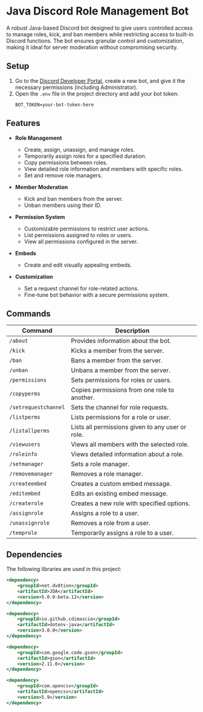 # Java Discord Role Management Bot

A robust Java-based Discord bot designed to give users controlled access to manage roles, kick, and ban members while restricting access to built-in Discord functions. The bot ensures granular control and customization, making it ideal for server moderation without compromising security.

## Setup

1. Go to the [Discord Developer Portal](https://discord.com/developers/applications), create a new bot, and give it the necessary permissions (including Administrator).
2. Open the `.env` file in the project directory and add your bot token:
   ```env
   BOT_TOKEN=your-bot-token-here

## Features

- **Role Management**  
  - Create, assign, unassign, and manage roles.
  - Temporarily assign roles for a specified duration.
  - Copy permissions between roles.
  - View detailed role information and members with specific roles.
  - Set and remove role managers.

- **Member Moderation**  
  - Kick and ban members from the server.
  - Unban members using their ID.

- **Permission System**  
  - Customizable permissions to restrict user actions.
  - List permissions assigned to roles or users.
  - View all permissions configured in the server.

- **Embeds**  
  - Create and edit visually appealing embeds.

- **Customization**  
  - Set a request channel for role-related actions.
  - Fine-tune bot behavior with a secure permissions system.

## Commands

| Command              | Description                                           |
|----------------------|-------------------------------------------------------|
| `/about`             | Provides information about the bot.                  |
| `/kick`              | Kicks a member from the server.                      |
| `/ban`               | Bans a member from the server.                       |
| `/unban`             | Unbans a member from the server.                     |
| `/permissions`       | Sets permissions for roles or users.                 |
| `/copyperms`         | Copies permissions from one role to another.         |
| `/setrequestchannel` | Sets the channel for role requests.                  |
| `/listperms`         | Lists permissions for a role or user.                |
| `/listallperms`      | Lists all permissions given to any user or role.     |
| `/viewusers`         | Views all members with the selected role.            |
| `/roleinfo`          | Views detailed information about a role.             |
| `/setmanager`        | Sets a role manager.                                 |
| `/removemanager`     | Removes a role manager.                              |
| `/createembed`       | Creates a custom embed message.                      |
| `/editembed`         | Edits an existing embed message.                     |
| `/createrole`        | Creates a new role with specified options.           |
| `/assignrole`        | Assigns a role to a user.                            |
| `/unassignrole`      | Removes a role from a user.                          |
| `/temprole`          | Temporarily assigns a role to a user.                |

## Dependencies

The following libraries are used in this project:

```xml
<dependency>
    <groupId>net.dv8tion</groupId>
    <artifactId>JDA</artifactId>
    <version>5.0.0-beta.12</version>
</dependency>

<dependency>
    <groupId>io.github.cdimascio</groupId>
    <artifactId>dotenv-java</artifactId>
    <version>3.0.0</version>
</dependency>

<dependency>
    <groupId>com.google.code.gson</groupId>
    <artifactId>gson</artifactId>
    <version>2.11.0</version>
</dependency>

<dependency>
    <groupId>com.opencsv</groupId>
    <artifactId>opencsv</artifactId>
    <version>5.9</version>
</dependency>
